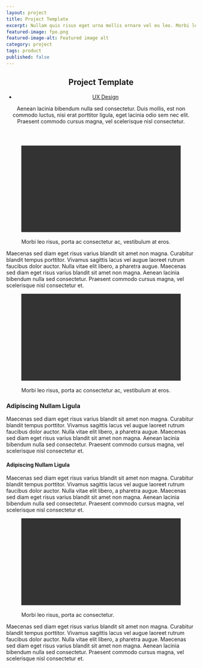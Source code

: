 ```yaml
---
layout: project
title: Project Template
excerpt: Nullam quis risus eget urna mollis ornare vel eu leo. Morbi leo risus, porta ac consectetur ac, vestibulum at eros.
featured-image: fpo.png
featured-image-alt: Featured image alt
category: project
tags: product
published: false
---
```


  <header>
    <h2>Project Template</h2>
  <ul>
    <li><a href="#">UX Design</a></li>
  </ul>
  <p>Aenean lacinia bibendum nulla sed consectetur. Duis mollis, est non commodo luctus, nisi erat porttitor ligula, eget lacinia odio sem nec elit. Praesent commodo cursus magna, vel scelerisque nisl consectetur.</p>
  </header>

  <figure>
    <img class="feat-img" src="/img/fpo.png">
    <figcaption>
      <p>Morbi leo risus, porta ac consectetur ac, vestibulum at eros.</p>
    </figcaption>
  </figure>

<section>
  <article>
    <p>Maecenas sed diam eget risus varius blandit sit amet non magna. Curabitur blandit tempus porttitor. Vivamus sagittis lacus vel augue laoreet rutrum faucibus dolor auctor. Nulla vitae elit libero, a pharetra augue. Maecenas sed diam eget risus varius blandit sit amet non magna. Aenean lacinia bibendum nulla sed consectetur. Praesent commodo cursus magna, vel scelerisque nisl consectetur et.</p>
  </article>
</section>

  <figure>
    <img class="feat" src="/img/fpo.png">
    <figcaption>
      <p>Morbi leo risus, porta ac consectetur ac, vestibulum at eros.</p>
    </figcaption>
  </figure>

<section>
  <article>
    <h3>Adipiscing Nullam Ligula</h3>
    <p>Maecenas sed diam eget risus varius blandit sit amet non magna. Curabitur blandit tempus porttitor. Vivamus sagittis lacus vel augue laoreet rutrum faucibus dolor auctor. Nulla vitae elit libero, a pharetra augue. Maecenas sed diam eget risus varius blandit sit amet non magna. Aenean lacinia bibendum nulla sed consectetur. Praesent commodo cursus magna, vel scelerisque nisl consectetur et.</p>
    <h4>Adipiscing Nullam Ligula</h4>
    <p>Maecenas sed diam eget risus varius blandit sit amet non magna. Curabitur blandit tempus porttitor. Vivamus sagittis lacus vel augue laoreet rutrum faucibus dolor auctor. Nulla vitae elit libero, a pharetra augue. Maecenas sed diam eget risus varius blandit sit amet non magna. Aenean lacinia bibendum nulla sed consectetur. Praesent commodo cursus magna, vel scelerisque nisl consectetur et.</p>
  </article>
</section>

  <figure>
    <img class="" src="/img/fpo.png">
    <figcaption>
    <p>Morbi leo risus, porta ac consectetur.</p>
    </figcaption>
  </figure>

<section>
  <article>
    <p>Maecenas sed diam eget risus varius blandit sit amet non magna. Curabitur blandit tempus porttitor. Vivamus sagittis lacus vel augue laoreet rutrum faucibus dolor auctor. Nulla vitae elit libero, a pharetra augue. Maecenas sed diam eget risus varius blandit sit amet non magna. Aenean lacinia bibendum nulla sed consectetur. Praesent commodo cursus magna, vel scelerisque nisl consectetur et.</p>
  </article>
</section>
